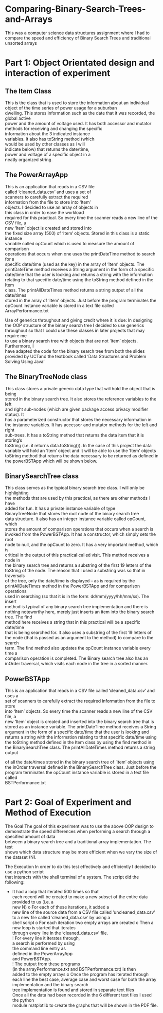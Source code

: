 # Comparing-Binary-Search-Trees-and-Arrays
This was a computer science data structures assignment where I had to compare the speed and efficiency of Binary Search Trees and traditional unsorted arrays

# Part	1:	Object	Orientated	design	and	interaction	of	experiment

## The	Item	Class
This	is	the	class	that	is	used	to	store	the	
information	about	an	individual	object	of	the	
time	series	of	power	usage	for	a	suburban	
dwelling.	This	stores	information	such	as	the	
date	that	it	was	recorded,	the	global	active	
power	and	the	amount	of	voltage	used.	It	has	
both	accessor	and	mutator	methods	for	
receiving	and	changing	the	specific	
information	about	the	3	indicated	instance	
variables.	It	also	has	toString	method	(which	
would	be	used	by	other	classes	as	I	will	
indicate	below)	that	returns	the	date/time,	
power	and	voltage	of	a	specific	object	in	a	
neatly	organized	string.	

## The	PowerArrayApp
This	is	an	application	that	reads	in a	CSV	file	
called	‘cleaned_data.csv’	and	uses	a	set	of	
scanners	to	carefully	extract	the	required	
information	from	the	file	to	store	into	‘Item’	
objects.	I	decided	to	use	an	array	of	objects	in	
this	class	in	order	to	ease	the	workload	
required	for	this	practical.	So	every	time	the	
scanner	reads	a	new	line	of	the	CSV	file,	a	
new	‘Item’	object	is	created	and	stored	into	
the	fixed	size	array	(500)	of	‘Item’	objects.	Stored	in	this	class	is	a	static	instance	
variable	called	opCount	which	is	used	to	measure	the amount	of	comparison	
operations	that	occurs	when	one	uses	the	printDateTime	method	to	search	for	a	
specific	date/time	(used	as	the	key)	in	the	array	of	‘Item’	objects.	The	
printDateTime	method	receives	a	String	argument	in	the	form	of	a	specific	
date/time that	the	user	is	looking	and	returns	a	string	with	the	information	
relating	to	that	specific	date/time	using	the	toString	method	defined	in	the	Item	
class.	The	printAllDateTimes	method	returns	a	string	output of	all	the	date/times	
stored	in	the array	of		‘Item’	objects.	Just	before	the	program	terminates	the	
opCount	instance	variable	is	stored	in	a	text	file	called	ArrayPerformance.txt

Use	of	generics	throughout and	giving	credit	where	it	is	due:
In	designing	the	OOP	structure	of	the	binary	search	tree	I	decided	to	use	generics	
throughout	so	that	I	could	use	these	classes	in	later	projects	that	may	require	me	
to	use	a	binary	search	tree	with	objects	that	are	not	‘Item’	objects.	Furthermore,	I	
have	adapted	the	code	for	the	binary	search	tree	from	both	the	slides	provided	by	UCTand	the	textbook called	‘Data Structures	and	 Problem	Solving	Using	Java’

## The	BinaryTreeNode<dataType> class
This	class	stores	a	private	generic	data	type	that	will	hold	the	object	that	is	being	
stored	in	the	binary	search	tree.	It	also	stores	the	reference	variables	to	the	left	
and	right	sub-nodes	(which	are	given	package	access	privacy	modifier	status).	It	
has	a	parameterized	constructor	that	stores	the	necessary	information	in	the	
instance	variables.	It	has	accessor	and	mutator	methods	for	the	left	and	right	
sub-trees.	It	has	a	toString	method	that	returns	the	data	item	that	it	is	storing’s	
toString	(i.e.	it	returns	data.toString()).	In	the	case	of	this	project	the	data	
variable	will	hold	an	‘Item’	object	and	it	will	be	able	to	use	the	‘Item’	objects	
toString	method	that	returns	the	data	necessary	to	be	returned	as	defined	in	the	
powerBSTApp	which	will	be	shown	below.

## BinarySearchTree<dataType>	class
This	class	serves	as	the	typical	binary	search	tree	class.	I will	only	be	highlighting	
the	methods	that	are	used	by	this	practical, as	there	are	other	methods	I	have	
added	for	fun.	It	has	a	private	instance	variable	of	type	
BinaryTreeNode<dataType>	that	stores	the	root	node	of	the	binary	search	tree	
data	structure. It	also	has	an	integer	instance	variable	called	opCount,	which	
stores	the	amount	of	comparison	operations	that	occurs	when	a	search	is	
invoked	from	the	PowerBSTApp.	It	has	a	constructor,	which	simply	sets	the	root	
node	to	null,	and	the	opCount	to	zero.	It has	a	very	important	method,	which is	
critical	in	the	output	of	this	practical	called	visit.	This	method	receives	a	node	in	
the	binary	search	tree	and	returns	a	substring	of	the	first	19	letters	of	the	
toString	of	the	node.	The	reason	that	I	used	a	substring	was	so	that	in	traversals	
of	the	tree,	only	the	date/time	is	displayed	– as	is	required	by	the	
printAllDateTimes	method	in	the	PowerBSTApp	and	for	comparison	operations	
used	in	searching	(so	that	it	is	in	the	form:	dd/mm/yyyy/hh/mm/ss).	The	insert	
method	is	typical	of	any	binary	search	tree	implementation	and	there	is	nothing	
noteworthy	here,	merely	just	inserts	an	item	into	the	binary	search	tree.	The	find	
method	here	receives	a	string	that	in	this	practical	will	be	a	specific	date/time	
that	is	being	searched	for.	It	also	uses	a	substring	of	the	first	19	letters	of	the	
node	(that	is	passed	as	an	argument	to	the	method)	to	compare	to	the	search	
term.	The	find	method	also	updates	the	opCount	instance	variable	every	time	a	
comparison	operation	is	completed.	The	Binary	search	tree	also	has	an	inOrder	
traversal,	which	visits	each	node	in	the	tree	in	a	sorted	manner.

## PowerBSTApp
This	is	an	application	that	reads	in	a	CSV	file	called	‘cleaned_data.csv’	and	uses	a	
set	of	scanners	to	carefully	extract	the	required	information	from	the	file	to	store	
into	‘Item’	objects.	So	every	time	the	scanner	reads	a	new	line	of	the	CSV	file,	a	
new	‘Item’	object	is	created	and	inserted	into	the	binary	search	tree	that	is	
stored	as	an	instance	variable.	The	printDateTime	method	receives	a	String	
argument	in	the	form	of	a	specific	date/time	that	the	user	is	looking	and	returns	
a	string	with	the	information	relating	to	that	specific	date/time	using	the	
toString	method	defined	in	the	Item	class	by	using	the	find	method	in	the	
BinarySearchTree	class.	The	printAllDateTimes	method	returns	a	string	output	


of	all	the	date/times	stored	in	the	binary	search	tree of		‘Item’	objects	using	the	
inOrder	traversal	defined	in	the	BinarySearchTree	class. Just	before	the	program	
terminates	the	opCount	instance	variable	is	stored	in	a	text	file	called	
BSTPerformance.txt

# Part	2:	Goal	of	Experiment	and	Method	of	Execution
The	Goal
The	goal	of	this	experiment	was	to	use	the	above	OOP	design	to	demonstrate	the	
speed	differences	when	performing	a	search	through	a	specified	amount	of	data	
between	a	binary	search	tree	and	a	traditional	array	implementation.	The	test	
shows	which	data	structure	may	be	more	efficient when	we	vary	the size	of	the	
dataset	(N).	

The	Execution
In	order	to	do	this	test	effectively and	efficiently	I	decided	to	use	a	python	script	
that	interacts	with	the	shell	terminal	of	a	system.	The	script	did	the	following:

- It	had	a	loop	that	iterated	500	times	so	that	
    each	record	will	be	created	to	make	a	new	
    subset	of	the	entire	data	provided	to	us	(i.e.	a	
    new	N)
       o For	each	of	these	iterations,	it	added	a	
          new	line	of	the	source	data	from	a	CSV	
          file	called	‘uncleaned_data.csv’	to	a	new	
          file	called	‘cleaned_data.csv’	by	using	a	
          shell	script
       o For	each	iteration	two	empty	arrays	are	
          created
       o Then	a	new	loop	is	started	that	iterates	
          through	every	line	in	the	
          ‘cleaned_data.csv’	file.	
            ! For	every	line	it	iterates	through,	
                a	search	is	performed	by	using	
                the	command	line	entry	as	
                defined	in	the	PowerArrayApp	
                and	PowerBSTApp.	
            ! The	output	from	these	programs	
                (in the	arrayPerformance.txt	and	
                BSTPerformance.txt)	is	then	
                added	to	the	empty	arrays
       o Once	the	program	has	iterated	through	
          each	line	the	best	case,	average	case	and	
          worst	case	for	both	the	array	
          implementation	and	the	binary	search	
          tree	implementation	is	found	and	stored	in	separate	text	files	
Once	all	the	data	had	been	recorded	in	the	6	different	text	files	I	used	the	python	
module	matplotlib	to	create	the	graphs	that	will	be	shown	in the PDF file.

